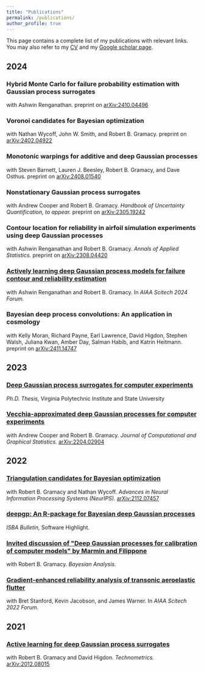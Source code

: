```yaml
---
title: "Publications"
permalink: /publications/
author_profile: true
---
```


This page contains a complete list of my publications with relevant links.  You may also refer to my [CV](/files/BoothCV.pdf) and my [Google scholar page](https://scholar.google.com/citations?user=yL2Ik1UAAAAJ&hl=en&oi=ao). 

2024
------

### Hybrid Monte Carlo for failure probability estimation with Gaussian process surrogates
with Ashwin Renganathan. preprint on [arXiv:2410.04496](https://arxiv.org/pdf/2410.04496)

### Voronoi candidates for Bayesian optimization
with Nathan Wycoff, John W. Smith, and Robert B. Gramacy. preprint on [arXiv:2402.04922](https://arxiv.org/pdf/2402.04922)

### Monotonic warpings for additive and deep Gaussian processes
with Steven Barnett, Lauren J. Beesley, Robert B. Gramacy, and Dave Osthus. preprint on [arXiv:2408.01540](https://arxiv.org/pdf/2408.01540)

### Nonstationary Gaussian process surrogates
with Andrew Cooper and Robert B. Gramacy. *Handbook of Uncertainty Quantification, to appear.* preprint on [arXiv:2305.19242](https://arxiv.org/pdf/2305.19242)

### Contour location for reliability in airfoil simulation experiments using deep Gaussian processes
with Ashwin Renganathan and Robert B. Gramacy. *Annals of Applied Statistics.* preprint on [arXiv:2308.04420](https://arxiv.org/pdf/2308.04420)  

### [Actively learning deep Gaussian process models for failure contour and reliability estimation](https://arc.aiaa.org/doi/abs/10.2514/6.2024-0577)
with Ashwin Renganathan and Robert B. Gramacy. In *AIAA Scitech 2024 Forum.*

### Bayesian deep process convolutions: An application in cosmology

with Kelly Moran, Richard Payne, Earl Lawrence, David Higdon, Stephen Walsh, Juliana Kwan, Amber Day, Salman Habib, and Katrin Heitmann.  preprint on [arXiv:2411.14747](https://arxiv.org/pdf/2411.14747)

2023
------

### [Deep Gaussian process surrogates for computer experiments](http://hdl.handle.net/10919/114845)
*Ph.D. Thesis,* Virginia Polytechnic Institute and State University  

### [Vecchia-approximated deep Gaussian processes for computer experiments](https://www.tandfonline.com/doi/full/10.1080/10618600.2022.2129662)
with Andrew Cooper and Robert B. Gramacy. *Journal of Computational and Graphical Statistics.* [arXiv:2204.02904](https://arxiv.org/pdf/2204.02904)

2022
------

### [Triangulation candidates for Bayesian optimization](https://proceedings.neurips.cc/paper_files/paper/2022/hash/e9750610639c3e7a849cff746bf60dbd-Abstract-Conference.html)
with Robert B. Gramacy and Nathan Wycoff. *Advances in Neural Information Processing Systems (NeurIPS).* [arXiv:2112.07457](https://arxiv.org/pdf/2112.07457)

### [deepgp: An R-package for Bayesian deep Gaussian processes](https://bayesian.org/wp-content/uploads/2022/12/2212.pdf)
*ISBA Bulletin,* Software Highlight.

### [Invited discussion of "Deep Gaussian processes for calibration of computer models" by Marmin and Filippone](https://projecteuclid.org/journals/bayesian-analysis/advance-publication/Deep-Gaussian-Processes-for-Calibration-of-Computer-Models/10.1214/21-BA1293.full)
with Robert B. Gramacy. *Bayesian Analysis.*

### [Gradient-enhanced reliability analysis of transonic aeroelastic flutter](https://arc.aiaa.org/doi/10.2514/6.2022-0632)
with Bret Stanford, Kevin Jacobson, and James Warner. In *AIAA Scitech 2022 Forum.*

2021
------

### [Active learning for deep Gaussian process surrogates](https://www.tandfonline.com/doi/full/10.1080/00401706.2021.2008505)
with Robert B. Gramacy and David Higdon. *Technometrics.* [arXiv:2012.08015](https://arxiv.org/pdf/2012.08015v2)




